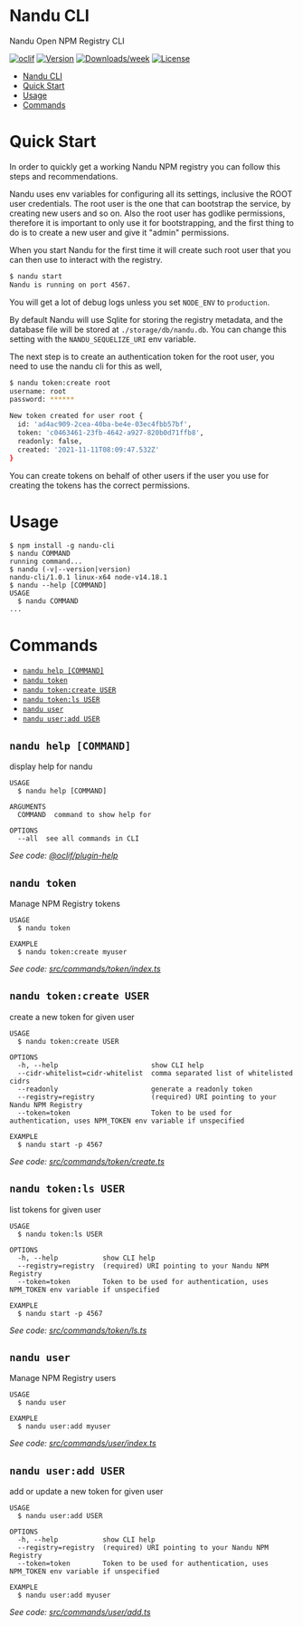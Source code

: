 # Nandu CLI

Nandu Open NPM Registry CLI

[![oclif](https://img.shields.io/badge/cli-oclif-brightgreen.svg)](https://oclif.io)
[![Version](https://img.shields.io/npm/v/nandu-cli.svg)](https://npmjs.org/package/nandu-cli)
[![Downloads/week](https://img.shields.io/npm/dw/nandu-cli.svg)](https://npmjs.org/package/nandu-cli)
[![License](https://img.shields.io/npm/l/nandu-cli.svg)](https://github.com/taskforcesh/nandu-cli/blob/master/package.json)

<!-- toc -->
* [Nandu CLI](#nandu-cli)
* [Quick Start](#quick-start)
* [Usage](#usage)
* [Commands](#commands)
<!-- tocstop -->

# Quick Start

In order to quickly get a working Nandu NPM registry you can follow this steps and recommendations.

Nandu uses env variables for configuring all its settings, inclusive the ROOT user credentials. The root
user is the one that can bootstrap the service, by creating new users and so on. Also the root user
has godlike permissions, therefore it is important to only use it for bootstrapping, and the first thing to
do is to create a new user and give it "admin" permissions.

When you start Nandu for the first time it will create such root user that you can then use to interact with the
registry. 

```bash
$ nandu start
Nandu is running on port 4567.
```

You will get a lot of debug logs unless you set ```NODE_ENV``` to ```production```.

By default Nandu will use Sqlite for storing the registry metadata, and the database file will be
stored at ```./storage/db/nandu.db```. You can change this setting with the ```NANDU_SEQUELIZE_URI``` env
variable.

The next step is to create an authentication token for the root user, you need to use the nandu cli for this as well,

```bash
$ nandu token:create root
username: root
password: ******

New token created for user root {
  id: 'ad4ac909-2cea-40ba-be4e-03ec4fbb57bf',
  token: 'c0463461-23fb-4642-a927-820b0d71ffb8',
  readonly: false,
  created: '2021-11-11T08:09:47.532Z'
}
```

You can create tokens on behalf of other users if the user you use for creating the tokens has the correct permissions.





# Usage

<!-- usage -->
```sh-session
$ npm install -g nandu-cli
$ nandu COMMAND
running command...
$ nandu (-v|--version|version)
nandu-cli/1.0.1 linux-x64 node-v14.18.1
$ nandu --help [COMMAND]
USAGE
  $ nandu COMMAND
...
```
<!-- usagestop -->

# Commands

<!-- commands -->
* [`nandu help [COMMAND]`](#nandu-help-command)
* [`nandu token`](#nandu-token)
* [`nandu token:create USER`](#nandu-tokencreate-user)
* [`nandu token:ls USER`](#nandu-tokenls-user)
* [`nandu user`](#nandu-user)
* [`nandu user:add USER`](#nandu-useradd-user)

## `nandu help [COMMAND]`

display help for nandu

```
USAGE
  $ nandu help [COMMAND]

ARGUMENTS
  COMMAND  command to show help for

OPTIONS
  --all  see all commands in CLI
```

_See code: [@oclif/plugin-help](https://github.com/oclif/plugin-help/blob/v3.2.4/src/commands/help.ts)_

## `nandu token`

Manage NPM Registry tokens

```
USAGE
  $ nandu token

EXAMPLE
  $ nandu token:create myuser
```

_See code: [src/commands/token/index.ts](https://github.com/taskforcesh/nandu-cli/blob/v1.0.1/src/commands/token/index.ts)_

## `nandu token:create USER`

create a new token for given user

```
USAGE
  $ nandu token:create USER

OPTIONS
  -h, --help                       show CLI help
  --cidr-whitelist=cidr-whitelist  comma separated list of whitelisted cidrs
  --readonly                       generate a readonly token
  --registry=registry              (required) URI pointing to your Nandu NPM Registry
  --token=token                    Token to be used for authentication, uses NPM_TOKEN env variable if unspecified

EXAMPLE
  $ nandu start -p 4567
```

_See code: [src/commands/token/create.ts](https://github.com/taskforcesh/nandu-cli/blob/v1.0.1/src/commands/token/create.ts)_

## `nandu token:ls USER`

list tokens for given user

```
USAGE
  $ nandu token:ls USER

OPTIONS
  -h, --help           show CLI help
  --registry=registry  (required) URI pointing to your Nandu NPM Registry
  --token=token        Token to be used for authentication, uses NPM_TOKEN env variable if unspecified

EXAMPLE
  $ nandu start -p 4567
```

_See code: [src/commands/token/ls.ts](https://github.com/taskforcesh/nandu-cli/blob/v1.0.1/src/commands/token/ls.ts)_

## `nandu user`

Manage NPM Registry users

```
USAGE
  $ nandu user

EXAMPLE
  $ nandu user:add myuser
```

_See code: [src/commands/user/index.ts](https://github.com/taskforcesh/nandu-cli/blob/v1.0.1/src/commands/user/index.ts)_

## `nandu user:add USER`

add or update a new token for given user

```
USAGE
  $ nandu user:add USER

OPTIONS
  -h, --help           show CLI help
  --registry=registry  (required) URI pointing to your Nandu NPM Registry
  --token=token        Token to be used for authentication, uses NPM_TOKEN env variable if unspecified

EXAMPLE
  $ nandu user:add myuser
```

_See code: [src/commands/user/add.ts](https://github.com/taskforcesh/nandu-cli/blob/v1.0.1/src/commands/user/add.ts)_
<!-- commandsstop -->
